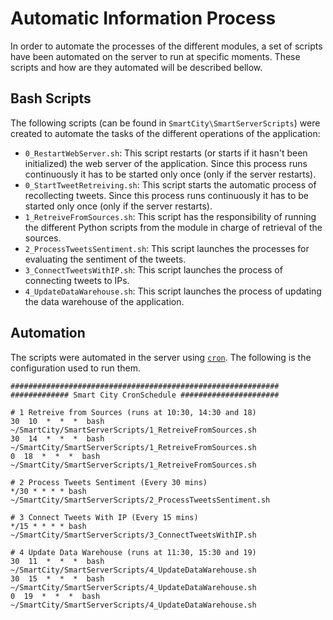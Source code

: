 # Automatic Information Process

In order to automate the processes of the different modules, a set of scripts have been automated on the server to run at specific moments. These scripts and how are they automated will be described bellow.

## Bash Scripts
The following scripts (can be found in `SmartCity\SmartServerScripts`) were created to automate the tasks of the different operations of the application:

 - `0_RestartWebServer.sh`:  This script restarts (or starts if it hasn't been initialized) the web server of the application. Since this process runs continuously it has to be started only once (only if the server restarts).
 - `0_StartTweetRetreiving.sh`: This script starts the automatic process of recollecting tweets. Since this process runs continuously it has to be started only once (only if the server restarts).
 - `1_RetreiveFromSources.sh`:  This script has the responsibility of running the different Python scripts from the module in charge of retrieval of the sources.
 - `2_ProcessTweetsSentiment.sh`:  This script launches the processes for evaluating the sentiment of the tweets.
 - `3_ConnectTweetsWithIP.sh`:  This script launches the process of connecting tweets to IPs.
 - `4_UpdateDataWarehouse.sh`:  This script launches the process of updating the data warehouse of the application.

## Automation

The scripts were automated in the server using [`cron`](http://pubs.opengroup.org/onlinepubs/9699919799/utilities/crontab.html). The following is the configuration used to run them.

    ############################################################
    ############# Smart City CronSchedule ######################
    
    # 1 Retreive from Sources (runs at 10:30, 14:30 and 18) 
    30  10  *  *  *  bash ~/SmartCity/SmartServerScripts/1_RetreiveFromSources.sh
    30  14  *  *  *  bash ~/SmartCity/SmartServerScripts/1_RetreiveFromSources.sh
    0  18  *  *  *  bash ~/SmartCity/SmartServerScripts/1_RetreiveFromSources.sh
    
    # 2 Process Tweets Sentiment (Every 30 mins)
    */30 * * * * bash ~/SmartCity/SmartServerScripts/2_ProcessTweetsSentiment.sh
    
    # 3 Connect Tweets With IP (Every 15 mins)
    */15 * * * * bash ~/SmartCity/SmartServerScripts/3_ConnectTweetsWithIP.sh
    
    # 4 Update Data Warehouse (runs at 11:30, 15:30 and 19)
    30  11  *  *  *  bash ~/SmartCity/SmartServerScripts/4_UpdateDataWarehouse.sh
    30  15  *  *  *  bash ~/SmartCity/SmartServerScripts/4_UpdateDataWarehouse.sh
    0  19  *  *  *  bash ~/SmartCity/SmartServerScripts/4_UpdateDataWarehouse.sh

